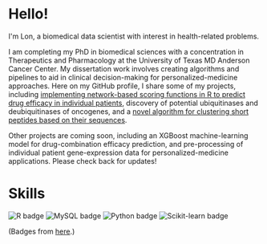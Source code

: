# Hello!
I'm Lon, a biomedical data scientist with interest in health-related problems. 

I am completing my PhD in biomedical sciences with a concentration in Therapeutics and Pharmacology at the University of Texas MD Anderson Cancer Center. My dissertation work involves creating algorithms and pipelines to aid in clinical decision-making for personalized-medicine approaches. Here on my GitHub profile, I share some of my projects, including [implementing network-based scoring functions in R to predict drug efficacy in individual patients](https://github.com/alonzowolfram/network-scores), discovery of potential ubiquitinases and deubiquitinases of oncogenes, and a [novel algorithm for clustering short peptides based on their sequences](https://github.com/alonzowolfram/peptide-clustering). 

Other projects are coming soon, including an XGBoost machine-learning model for drug-combination efficacy prediction, and pre-processing of individual patient gene-expression data for personalized-medicine applications. Please check back for updates! 

# Skills
![R badge](https://img.shields.io/badge/R-276DC3?style=for-the-badge&logo=r&logoColor=white)
![MySQL badge](https://img.shields.io/badge/MySQL-005C84?style=for-the-badge&logo=mysql&logoColor=white)
![Python badge](https://img.shields.io/badge/Python-FFD43B?style=for-the-badge&logo=python&logoColor=blue)
![Scikit-learn badge](https://img.shields.io/badge/scikit_learn-F7931E?style=for-the-badge&logo=scikit-learn&logoColor=white)

(Badges from [here](https://github.com/alexandresanlim/Badges4-README.md-Profile).)
